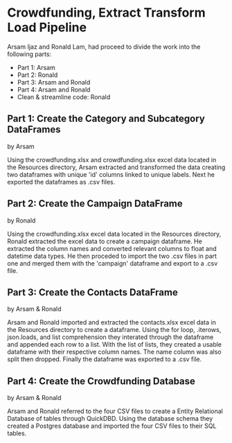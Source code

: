 # Crowdfunding, Extract Transform Load Pipeline

Arsam Ijaz and Ronald Lam, had proceed to divide the work into the following parts:

* Part 1: Arsam
* Part 2: Ronald
* Part 3: Arsam and Ronald
* Part 4: Arsam and Ronald
* Clean & streamline code: Ronald

## Part 1: Create the Category and Subcategory DataFrames
by Arsam

Using the crowdfunding.xlsx and crowdfunding.xlsx excel data located in the Resources directory, Arsam extracted and transformed the data creating two dataframes with unique 'id' columns linked to unique labels. Next he exported the dataframes as .csv files. 


## Part 2: Create the Campaign DataFrame
by Ronald

Using the crowdfunding.xlsx excel data located in the Resources directory, Ronald extracted the excel data to create a campaign dataframe. He extracted the column names and converted relevant columns to float and datetime data types. He then proceded to import the two .csv files in part one and merged them with the 'campaign' dataframe and export to a .csv file. 


## Part 3: Create the Contacts DataFrame
by Arsam & Ronald

Arsam and Ronald imported and extracted the contacts.xlsx excel data in the Resources directory to create a dataframe. Using the for loop, .iterows, json.loads, and list comprehension they interated through the dataframe and appended each row to a list. With the list of lists, they created a usable dataframe with their respective column names. The name column was also split then dropped. Finally the dataframe was exported to a .csv file.


## Part 4: Create the Crowdfunding Database
by Arsam & Ronald

Arsam and Ronald referred to the four CSV files to create a Entity Relational Database of tables through QuickDBD. Using the database schema they created a Postgres database and imported the four CSV files to their SQL tables. 
